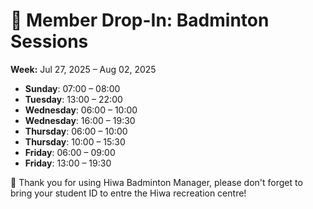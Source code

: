 # 🎾 Member Drop-In: Badminton Sessions
**Week:** Jul 27, 2025 – Aug 02, 2025

- **Sunday**: 07:00 – 08:00
- **Tuesday**: 13:00 – 22:00
- **Wednesday**: 06:00 – 10:00
- **Wednesday**: 16:00 – 19:30
- **Thursday**: 06:00 – 10:00
- **Thursday**: 10:00 – 15:30
- **Friday**: 06:00 – 09:00
- **Friday**: 13:00 – 19:30

📣 Thank you for using Hiwa Badminton Manager, please don't forget to bring your student ID to entre the Hiwa recreation centre!
